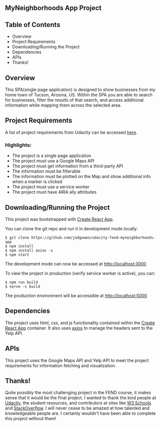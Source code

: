 ## MyNeighborhoods App Project

## Table of Contents
 - Overview
 - Project Requirements
 - Downloading/Running the Project
 - Dependencies
 - APIs
 - Thanks!

## Overview
This SPA(single page application) is designed to show businesses from my home town of Tucson, Arizona, US. Within the SPA you are able to search for businesses, filter the results of that search, and access additional information while mapping them across the selected area.


## Project Requirements
A list of project requirements from Udacity can be accessed [here](https://review.udacity.com/#!/rubrics/1351/view).
### Highlights:
  - The project is a single page application
  - The project must use a Google Maps API
  - The project must get information from a third-party API
  - The information must be filterable
  - The information must be plotted on the Map and show additional info when a marker is clicked
  - The project must use a service worker
  - The project must have ARIA ally attributes

## Downloading/Running the Project
This project was bootstrapped with [Create React App](https://github.com/facebook/create-react-app).

You can clone the git repo and run it in development mode locally:
```
$ git clone https://github.com/jadgowen/udacity-fend-myneighborhoods-app
$ npm install
$ npm install axios -s
$ npm start
```
The development mode can now be accessed at [http://localhost:3000](http://localhost:3000)

To view the project in production (verify service worker is active), you can:
```
$ npm run build
$ serve -s build
```
The production environment will be accessible at [http://localhost:5000](http://localhost:5000)

## Dependencies
The project uses html, css, and js functionality contained within the [Create React App](https://github.com/facebook/create-react-app) container. It also uses [axios](https://www.npmjs.com/package/axios) to manage the headers sent to the Yelp API.

## APIs
This project uses the Google Maps API and Yelp API to meet the project requirements for information fetching and visualization.

## Thanks!
Quite possibly the most challenging project in the FEND course, it makes sense that it would be the final project. I wanted to thank the kind people at [Udacity](https://www.udacity.com/), the student resources, and contributors at sites like [W3 Schools](https://www.w3schools.com/) and [StackOverflow](https://stackoverflow.com/). I will never cease to be amazed at how talented and knowledgeable people are. I certainly wouldn't have been able to complete this project without them!
